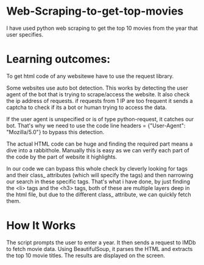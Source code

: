 # Web-Scraping-to-get-top-movies
I have used python web scraping to get the top 10 movies from the year that user specifies. 

# Learning outcomes:
To get html code of any websitewe have to use the request library. 

Some websites use auto bot detection. This works by detecting the user agent of the bot that is trying to scrape/access the website. It also check the ip address of requests. if requests from 1 IP are too frequent it sends a captcha to check if its a bot or human trying to access the data.

If the user agent is unspecified or is of type python-request, it catches our bot. That's why we need to use the code line headers = {"User-Agent": "Mozilla/5.0"} to bypass this detection. 

The actual HTML code can be huge and finding the required part means a dive into a rabbithole. Manually this is easy as we can verify each part of the code by the part of website it highlights.

 In our code we can bypass this whole check by cleverly looking for tags and their class_ attributes (which will specify the tags) and then narrowing our search in these specific tags. That's what i have done, by just finding the \<li\> tags and the \<h3\> tags, both of these are multiple layers deep in the html file, but due to the different class_ attribute, we can quickly fetch them.

# How It Works
The script prompts the user to enter a year.
It then sends a request to IMDb to fetch movie data.
Using BeautifulSoup, it parses the HTML and extracts the top 10 movie titles.
The results are displayed on the screen.
